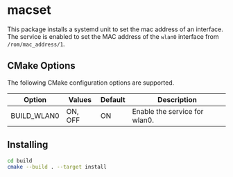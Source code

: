 # macset

This package installs a systemd unit to set the mac address of an
interface. The service is enabled to set the MAC address of the
`wlan0` interface from `/rom/mac_address/1`.

## CMake Options

The following CMake configuration options are supported.

| Option      | Values  | Default | Description                   |
|-------------|---------|---------|-------------------------------|
| BUILD_WLAN0 | ON, OFF | ON      | Enable the service for wlan0. |

## Installing

```bash
cd build
cmake --build . --target install
```
